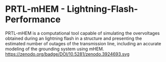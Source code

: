 # PRTL-mHEM - Lightning-Flash-Performance 
PRTL-mHEM is a computational tool capable of simulating the overvoltages obtained during an lightning flash in a structure and presenting the estimated number of outages of the transmission line, including an accurate modeling of the grounding system using mHEM.
https://zenodo.org/badge/DOI/10.5281/zenodo.3924693.svg
